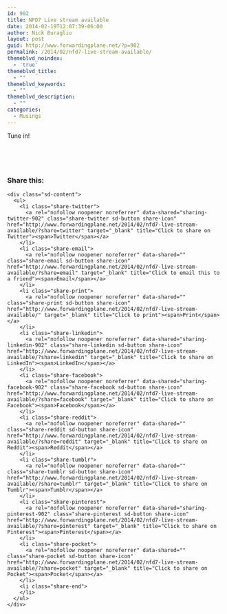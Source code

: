 ```yaml
---
id: 902
title: NFD7 Live stream available
date: 2014-02-19T12:07:39-06:00
author: Nick Buraglio
layout: post
guid: http://www.forwardingplane.net/?p=902
permalink: /2014/02/nfd7-live-stream-available/
themeblvd_noindex:
  - 'true'
themeblvd_title:
  - ""
themeblvd_keywords:
  - ""
themeblvd_description:
  - ""
categories:
  - Musings
---
```

Tune in!

&nbsp;

&nbsp;



<div class="sharedaddy sd-sharing-enabled">
  <div class="robots-nocontent sd-block sd-social sd-social-icon-text sd-sharing">
    <h3 class="sd-title">
      Share this:
    </h3>
    
    <div class="sd-content">
      <ul>
        <li class="share-twitter">
          <a rel="nofollow noopener noreferrer" data-shared="sharing-twitter-902" class="share-twitter sd-button share-icon" href="http://www.forwardingplane.net/2014/02/nfd7-live-stream-available/?share=twitter" target="_blank" title="Click to share on Twitter"><span>Twitter</span></a>
        </li>
        <li class="share-email">
          <a rel="nofollow noopener noreferrer" data-shared="" class="share-email sd-button share-icon" href="http://www.forwardingplane.net/2014/02/nfd7-live-stream-available/?share=email" target="_blank" title="Click to email this to a friend"><span>Email</span></a>
        </li>
        <li class="share-print">
          <a rel="nofollow noopener noreferrer" data-shared="" class="share-print sd-button share-icon" href="http://www.forwardingplane.net/2014/02/nfd7-live-stream-available/" target="_blank" title="Click to print"><span>Print</span></a>
        </li>
        <li class="share-linkedin">
          <a rel="nofollow noopener noreferrer" data-shared="sharing-linkedin-902" class="share-linkedin sd-button share-icon" href="http://www.forwardingplane.net/2014/02/nfd7-live-stream-available/?share=linkedin" target="_blank" title="Click to share on LinkedIn"><span>LinkedIn</span></a>
        </li>
        <li class="share-facebook">
          <a rel="nofollow noopener noreferrer" data-shared="sharing-facebook-902" class="share-facebook sd-button share-icon" href="http://www.forwardingplane.net/2014/02/nfd7-live-stream-available/?share=facebook" target="_blank" title="Click to share on Facebook"><span>Facebook</span></a>
        </li>
        <li class="share-reddit">
          <a rel="nofollow noopener noreferrer" data-shared="" class="share-reddit sd-button share-icon" href="http://www.forwardingplane.net/2014/02/nfd7-live-stream-available/?share=reddit" target="_blank" title="Click to share on Reddit"><span>Reddit</span></a>
        </li>
        <li class="share-tumblr">
          <a rel="nofollow noopener noreferrer" data-shared="" class="share-tumblr sd-button share-icon" href="http://www.forwardingplane.net/2014/02/nfd7-live-stream-available/?share=tumblr" target="_blank" title="Click to share on Tumblr"><span>Tumblr</span></a>
        </li>
        <li class="share-pinterest">
          <a rel="nofollow noopener noreferrer" data-shared="sharing-pinterest-902" class="share-pinterest sd-button share-icon" href="http://www.forwardingplane.net/2014/02/nfd7-live-stream-available/?share=pinterest" target="_blank" title="Click to share on Pinterest"><span>Pinterest</span></a>
        </li>
        <li class="share-pocket">
          <a rel="nofollow noopener noreferrer" data-shared="" class="share-pocket sd-button share-icon" href="http://www.forwardingplane.net/2014/02/nfd7-live-stream-available/?share=pocket" target="_blank" title="Click to share on Pocket"><span>Pocket</span></a>
        </li>
        <li class="share-end">
        </li>
      </ul>
    </div>
  </div>
</div>